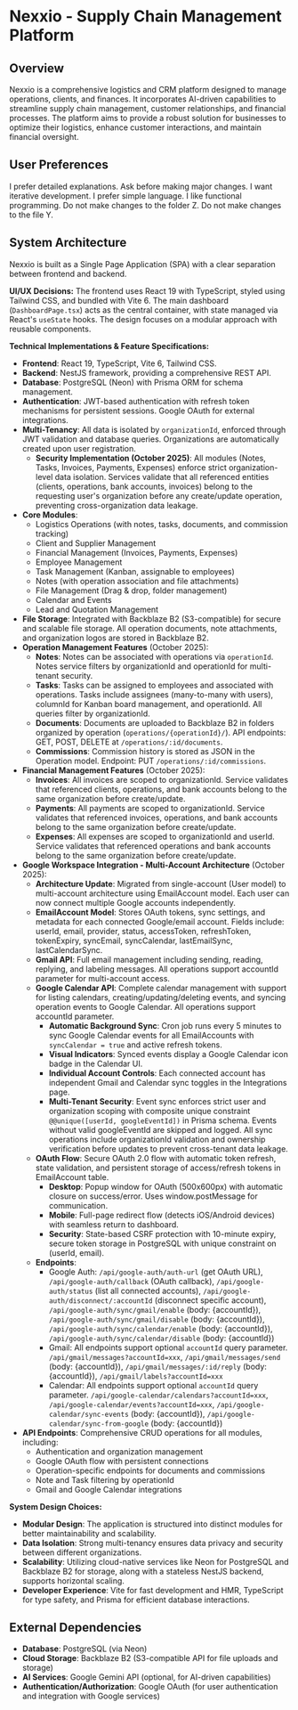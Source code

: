 # Nexxio - Supply Chain Management Platform

## Overview
Nexxio is a comprehensive logistics and CRM platform designed to manage operations, clients, and finances. It incorporates AI-driven capabilities to streamline supply chain management, customer relationships, and financial processes. The platform aims to provide a robust solution for businesses to optimize their logistics, enhance customer interactions, and maintain financial oversight.

## User Preferences
I prefer detailed explanations. Ask before making major changes. I want iterative development. I prefer simple language. I like functional programming. Do not make changes to the folder Z. Do not make changes to the file Y.

## System Architecture
Nexxio is built as a Single Page Application (SPA) with a clear separation between frontend and backend.

**UI/UX Decisions:**
The frontend uses React 19 with TypeScript, styled using Tailwind CSS, and bundled with Vite 6. The main dashboard (`DashboardPage.tsx`) acts as the central container, with state managed via React's `useState` hooks. The design focuses on a modular approach with reusable components.

**Technical Implementations & Feature Specifications:**
-   **Frontend**: React 19, TypeScript, Vite 6, Tailwind CSS.
-   **Backend**: NestJS framework, providing a comprehensive REST API.
-   **Database**: PostgreSQL (Neon) with Prisma ORM for schema management.
-   **Authentication**: JWT-based authentication with refresh token mechanisms for persistent sessions. Google OAuth for external integrations.
-   **Multi-Tenancy**: All data is isolated by `organizationId`, enforced through JWT validation and database queries. Organizations are automatically created upon user registration.
    -   **Security Implementation (October 2025)**: All modules (Notes, Tasks, Invoices, Payments, Expenses) enforce strict organization-level data isolation. Services validate that all referenced entities (clients, operations, bank accounts, invoices) belong to the requesting user's organization before any create/update operation, preventing cross-organization data leakage.
-   **Core Modules**:
    -   Logistics Operations (with notes, tasks, documents, and commission tracking)
    -   Client and Supplier Management
    -   Financial Management (Invoices, Payments, Expenses)
    -   Employee Management
    -   Task Management (Kanban, assignable to employees)
    -   Notes (with operation association and file attachments)
    -   File Management (Drag & drop, folder management)
    -   Calendar and Events
    -   Lead and Quotation Management
-   **File Storage**: Integrated with Backblaze B2 (S3-compatible) for secure and scalable file storage. All operation documents, note attachments, and organization logos are stored in Backblaze B2.
-   **Operation Management Features** (October 2025):
    -   **Notes**: Notes can be associated with operations via `operationId`. Notes service filters by organizationId and operationId for multi-tenant security.
    -   **Tasks**: Tasks can be assigned to employees and associated with operations. Tasks include assignees (many-to-many with users), columnId for Kanban board management, and operationId. All queries filter by organizationId.
    -   **Documents**: Documents are uploaded to Backblaze B2 in folders organized by operation (`operations/{operationId}/`). API endpoints: GET, POST, DELETE at `/operations/:id/documents`.
    -   **Commissions**: Commission history is stored as JSON in the Operation model. Endpoint: PUT `/operations/:id/commissions`.
-   **Financial Management Features** (October 2025):
    -   **Invoices**: All invoices are scoped to organizationId. Service validates that referenced clients, operations, and bank accounts belong to the same organization before create/update.
    -   **Payments**: All payments are scoped to organizationId. Service validates that referenced invoices, operations, and bank accounts belong to the same organization before create/update.
    -   **Expenses**: All expenses are scoped to organizationId and userId. Service validates that referenced operations and bank accounts belong to the same organization before create/update.
-   **Google Workspace Integration - Multi-Account Architecture** (October 2025):
    -   **Architecture Update**: Migrated from single-account (User model) to multi-account architecture using EmailAccount model. Each user can now connect multiple Google accounts independently.
    -   **EmailAccount Model**: Stores OAuth tokens, sync settings, and metadata for each connected Google/email account. Fields include: userId, email, provider, status, accessToken, refreshToken, tokenExpiry, syncEmail, syncCalendar, lastEmailSync, lastCalendarSync.
    -   **Gmail API**: Full email management including sending, reading, replying, and labeling messages. All operations support accountId parameter for multi-account access.
    -   **Google Calendar API**: Complete calendar management with support for listing calendars, creating/updating/deleting events, and syncing operation events to Google Calendar. All operations support accountId parameter.
        -   **Automatic Background Sync**: Cron job runs every 5 minutes to sync Google Calendar events for all EmailAccounts with `syncCalendar = true` and active refresh tokens.
        -   **Visual Indicators**: Synced events display a Google Calendar icon badge in the Calendar UI.
        -   **Individual Account Controls**: Each connected account has independent Gmail and Calendar sync toggles in the Integrations page.
        -   **Multi-Tenant Security**: Event sync enforces strict user and organization scoping with composite unique constraint `@@unique([userId, googleEventId])` in Prisma schema. Events without valid googleEventId are skipped and logged. All sync operations include organizationId validation and ownership verification before updates to prevent cross-tenant data leakage.
    -   **OAuth Flow**: Secure OAuth 2.0 flow with automatic token refresh, state validation, and persistent storage of access/refresh tokens in EmailAccount table.
        -   **Desktop**: Popup window for OAuth (500x600px) with automatic closure on success/error. Uses window.postMessage for communication.
        -   **Mobile**: Full-page redirect flow (detects iOS/Android devices) with seamless return to dashboard.
        -   **Security**: State-based CSRF protection with 10-minute expiry, secure token storage in PostgreSQL with unique constraint on (userId, email).
    -   **Endpoints**:
        -   Google Auth: `/api/google-auth/auth-url` (get OAuth URL), `/api/google-auth/callback` (OAuth callback), `/api/google-auth/status` (list all connected accounts), `/api/google-auth/disconnect/:accountId` (disconnect specific account), `/api/google-auth/sync/gmail/enable` (body: {accountId}), `/api/google-auth/sync/gmail/disable` (body: {accountId}), `/api/google-auth/sync/calendar/enable` (body: {accountId}), `/api/google-auth/sync/calendar/disable` (body: {accountId})
        -   Gmail: All endpoints support optional `accountId` query parameter. `/api/gmail/messages?accountId=xxx`, `/api/gmail/messages/send` (body: {accountId}), `/api/gmail/messages/:id/reply` (body: {accountId}), `/api/gmail/labels?accountId=xxx`
        -   Calendar: All endpoints support optional `accountId` query parameter. `/api/google-calendar/calendars?accountId=xxx`, `/api/google-calendar/events?accountId=xxx`, `/api/google-calendar/sync-events` (body: {accountId}), `/api/google-calendar/sync-from-google` (body: {accountId})
-   **API Endpoints**: Comprehensive CRUD operations for all modules, including:
    -   Authentication and organization management
    -   Google OAuth flow with persistent connections
    -   Operation-specific endpoints for documents and commissions
    -   Note and Task filtering by operationId
    -   Gmail and Google Calendar integrations

**System Design Choices:**
-   **Modular Design**: The application is structured into distinct modules for better maintainability and scalability.
-   **Data Isolation**: Strong multi-tenancy ensures data privacy and security between different organizations.
-   **Scalability**: Utilizing cloud-native services like Neon for PostgreSQL and Backblaze B2 for storage, along with a stateless NestJS backend, supports horizontal scaling.
-   **Developer Experience**: Vite for fast development and HMR, TypeScript for type safety, and Prisma for efficient database interactions.

## External Dependencies
-   **Database**: PostgreSQL (via Neon)
-   **Cloud Storage**: Backblaze B2 (S3-compatible API for file uploads and storage)
-   **AI Services**: Google Gemini API (optional, for AI-driven capabilities)
-   **Authentication/Authorization**: Google OAuth (for user authentication and integration with Google services)